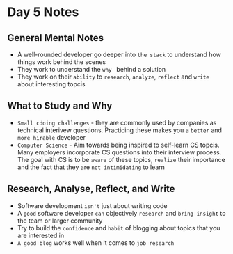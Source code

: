 # Day 5 Notes

## General Mental Notes
* A well-rounded developer go deeper into `the stack` to understand how things work behind the scenes
* They work to understand the `why ` behind a solution
* They work on their `ability` to `research`, `analyze`, `reflect` and `write` about interesting topcis 


## What to Study and Why
* `Small cdoing challenges` - they are commonly used by companies as technical interivew questions. Practicing these makes you a `better` and `more hirable` developer 
* `Computer Science` - Aim towards being inspired to self-learn CS topcis. Many employers incorporate CS questions into their interview process. The goal with CS is to be `aware` of these topics, `realize` their importance and the fact that they are `not intimidating` to learn  

## Research, Analyse, Reflect, and Write
* Software development `isn't` just about writing code
* A `good` software developer `can` objectively `research` and `bring insight` to the team or larger community 
* Try to build the `confidence` and `habit` of blogging about topics that you are interested in
* `A good blog` works well when it comes to `job research`